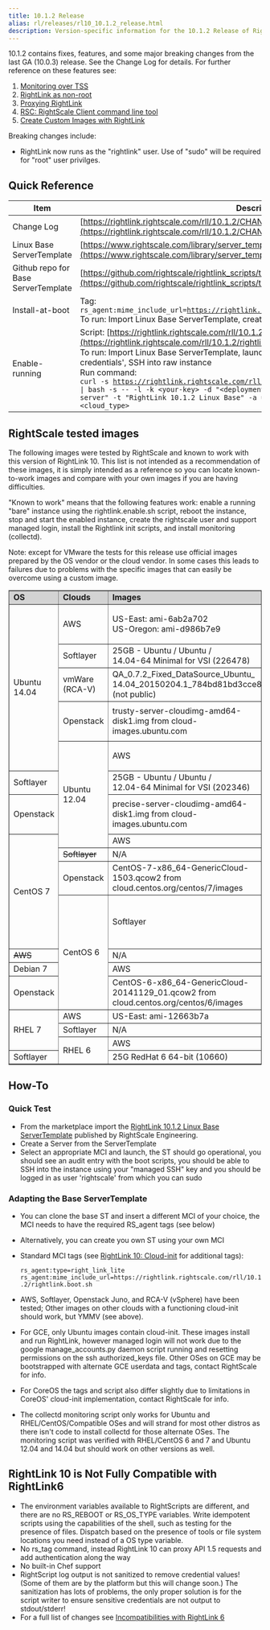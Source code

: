 ```yaml
---
title: 10.1.2 Release
alias: rl/releases/rl10_10.1.2_release.html
description: Version-specific information for the 10.1.2 Release of RightLink.
---
```


10.1.2 contains fixes, features, and some major breaking changes from the last GA (10.0.3) release. See the Change Log for details. For further reference on these features see:
  1. [Monitoring over TSS](/rl10/reference/rl10_monitoring.html)
  2. [RightLink as non-root](/rl10/reference/rl10_non_root.html)
  3. [Proxying RightLink](/rl10/reference/rl10_proxying_rightlink.html)
  4. [RSC: RightScale Client command line tool](https://github.com/rightscale/rsc/tree/v2.0.1)
  5. [Create Custom Images with RightLink](/rl10/reference/rl10_install.html)

Breaking changes include:
  * RightLink now runs as the "rightlink" user. Use of "sudo" will be required for "root" user privilges.

## Quick Reference

| Item       | Description |
| ---------- | ----------- |
| Change Log | [https://rightlink.rightscale.com/rll/10.1.2/CHANGES.md](https://rightlink.rightscale.com/rll/10.1.2/CHANGES.md) |
| Linux Base ServerTemplate | [https://www.rightscale.com/library/server_templates/RightLink-10/lineage/53250](https://www.rightscale.com/library/server_templates/RightLink-10/lineage/53250) |
| Github repo for Base ServerTemplate | [https://github.com/rightscale/rightlink_scripts/tree/10.1.2](https://github.com/rightscale/rightlink_scripts/tree/10.1.2) |
| Install-at-boot | Tag:<br><code>rs_agent:mime_include_url=https://rightlink.rightscale.com/rll/10.1.2/rightlink.boot.sh</code><br>To run: Import Linux Base ServerTemplate, create server from ST, pick desired MCI, launch |
| Enable-running | Script:  [https://rightlink.rightscale.com/rll/10.1.2/rightlink.enable.sh](https://rightlink.rightscale.com/rll/10.1.2/rightlink.enable.sh)<br>To run: Import Linux Base ServerTemplate, launch raw instance, copy key from 'settings>API credentials', SSH into raw instance<br>Run command:<br><code>curl -s https://rightlink.rightscale.com/rll/10.1.2/rightlink.enable.sh &#124; bash -s -- -l -k \<your-key> -d "&#060;deployment-name&#062;" -n "my server" -t "RightLink 10.1.2 Linux Base" -a us-3.rightscale.com -c \<cloud_type></code> |

## RightScale tested images

The following images were tested by RightScale and known to work with this version of RightLink 10. This list is not intended as a recommendation of these images, it is simply intended as a reference so you can locate known-to-work images and compare with your own images if you are having difficulties.

"Known to work" means that the following features work: enable a running "bare" instance using the rightlink.enable.sh script, reboot the instance, stop and start the enabled instance, create the rightscale user and support managed login, install the Rightlink init scripts, and install monitoring (collectd).

Note: except for VMware the tests for this release use official images prepared by the OS vendor or the cloud vendor. In some cases this leads to failures due to problems with the specific images that can easily be overcome using a custom image.

<table border="1" cellpadding="1" cellspacing="1">
  <tbody>
    <tr>
      <td style="background-color: rgb(211, 211, 211);"><strong>OS</strong></td>
      <td style="background-color: rgb(211, 211, 211);"><strong>Clouds</strong></td>
      <td style="background-color: rgb(211, 211, 211);"><strong>Images</strong></td>
      <td style="background-color: rgb(211, 211, 211);"><strong>Image provenance</strong></td>
      <td style="background-color: rgb(211, 211, 211);"><strong>Limitations</strong></td>
    </tr>
    <tr>
      <td rowspan="5">Ubuntu 14.04</td>
      <td>AWS</td>
      <td>US-East:&nbsp;ami-6ab2a702<br />
      US-Oregon:&nbsp;ami-d986b7e9<br />
      <td>
      <p><a class="external" href="http://cloud-images.ubuntu.com/locator/" title="http://cloud-images.ubuntu.com/locator/">Official Ubuntu image locator</a></p>
      </td>
      <td>&nbsp;</td>
    </tr>
    <tr>
      <td>Softlayer</td>
      <td>25GB - Ubuntu / Ubuntu /<br />
      14.04-64 Minimal for VSI (226478)</td>
      <td>Softlayer public image</td>
      <td>enable-running use-case only</td>
    </tr>
    <tr>
      <td>vmWare (RCA-V)</td>
      <td>QA_0.7.2_Fixed_DataSource_Ubuntu_<br>14.04_20150204.1_784bd81bd3cce8 (not public)</td>
      <td>Custom</td>
      <td>
      <p>no public image available</p>
      </td>
    </tr>
    <tr>
      <td>Openstack</td>
      <td>trusty-server-cloudimg-amd64-disk1.img from cloud-images.ubuntu.com</td>
      <td><p><a class="external" href="http://cloud-images.ubuntu.com/" title="http://cloud-images.ubuntu.com/">Official Ubuntu image locator</a></p></td>
      <td>&nbsp;</td>
    </tr>
    <tr>
      <td rowspan="4">Ubuntu 12.04</td>
      <td>AWS</td>
      <td>US-East:&nbsp;ami-f6132b9e</td>
      <td>
      <p><a class="external" href="http://cloud-images.ubuntu.com/locator/" title="http://cloud-images.ubuntu.com/locator/">Official Ubuntu image locator</a></p>
      </td>
      <td>&nbsp;</td>
    </tr>
    <tr>
      <td>Softlayer</td>
      <td>25GB - Ubuntu / Ubuntu /<br />
      12.04-64 Minimal for VSI (202346)</td>
      <td>Softlayer public image</td>
      <td>enable-running use-case only</td>
    </tr>
    <tr>
      <td>Openstack</td>
      <td>precise-server-cloudimg-amd64-disk1.img from cloud-images.ubuntu.com</td>
      <td><p><a class="external" href="http://cloud-images.ubuntu.com/" title="http://cloud-images.ubuntu.com/">Official Ubuntu image locator</a></p></td>
      <td>&nbsp;</td>
    </tr>
    <tr>
      <td rowspan="4">CentOS 7</td>
      <td>AWS</td>
      <td>US-East:&nbsp;ami-96a818fe</td>
      <td><a class="external" href="http://wiki.centos.org/Cloud" rel="freeklink" title="http://wiki.centos.org/Cloud">http://wiki.centos.org/Cloud</a></td>
      <td>&nbsp;</td>
    </tr>
    <tr>
      <td><strike>Softlayer</strike></td>
      <td>N/A</td>
      <td>&nbsp;</td>
      <td>no official image available</td>
    </tr>
    <tr>
      <td>Openstack</td>
      <td>CentOS-7-x86_64-GenericCloud-1503.qcow2 from cloud.centos.org/centos/7/images</td>
      <td><a class="external" href="http://wiki.centos.org/Cloud" rel="freeklink" title="http://wiki.centos.org/Cloud">http://wiki.centos.org/Cloud</a></td>
      <td>&nbsp;</td>
    </tr>
    <tr>
      <td rowspan="4">CentOS 6</td>
      <td>Softlayer</td>
      <td>25G CentOS 6 64-bit (10609)</td>
      <td>Softlayer public image</td>
      <td>enable-running use-case only</td>
    </tr>
    <tr>
      <td><strike>AWS</strike></td>
      <td>N/A</td>
      <td>&nbsp;</td>
      <td>problems with cloud-init installation</td>
    </tr>
    <tr>
      <td>Debian 7</td>
      <td>AWS</td>
      <td>US-East:&nbsp;ami-baeda9d2</td>
      <td><a class="external" href="https://wiki.debian.org/Cloud/AmazonEC2Image/Wheezy" title="https://wiki.debian.org/Cloud/AmazonEC2Image/Wheezy">https://wiki.debian.org/Cloud/AmazonEC2Image/Wheezy</a></td>
      <td>&nbsp;</td>
    </tr>
    <tr>
      <td>Openstack</td>
      <td>CentOS-6-x86_64-GenericCloud-20141129_01.qcow2 from cloud.centos.org/centos/6/images</td>
      <td><a class="external" href="http://wiki.centos.org/Cloud" rel="freeklink" title="http://wiki.centos.org/Cloud">http://wiki.centos.org/Cloud</a></td>
      <td>&nbsp;</td>
    </tr>
    <tr>
      <td rowspan="3">RHEL 7</td>
      <td>AWS</td>
      <td>US-East:&nbsp;ami-12663b7a</td>
      <td><a class="external" href="https://aws.amazon.com/marketplace/pp/B00KWBZVK6" title="https://aws.amazon.com/marketplace/pp/B00KWBZVK6">AWS&nbsp;Marketplace</a></td>
      <td>&nbsp;</td>
    </tr>
    <tr>
      <td>Softlayer</td>
      <td>N/A</td>
      <td>&nbsp;</td>
      <td>no official image available</td>
    </tr>
    <tr>
      <td rowspan="2">RHEL 6</td>
      <td>AWS</td>
      <td>US-East:&nbsp;ami-b0fed2d8</td>
      <td><a class="external" href="https://aws.amazon.com/marketplace/pp/B00CFQWLS6" title="https://aws.amazon.com/marketplace/pp/B00CFQWLS6">AWS&nbsp;Marketplace</a></td>
      <td>&nbsp;</td>
    </tr>
    <tr>
      <td>Softlayer</td>
      <td>25G RedHat 6 64-bit (10660)</td>
      <td>Softlayer public image</td>
      <td>enable-running use-case only</td>
    </tr>
  </tbody>
</table>

## How-To

### Quick Test

* From the marketplace import the [RightLink 10.1.2 Linux Base ServerTemplate](https://www.rightscale.com/library/server_templates/RightLink-10/lineage/53250) published by RightScale Engineering.
* Create a Server from the ServerTemplate
* Select an appropriate MCI and launch, the ST should go operational, you should see an audit entry with the boot scripts, you should be able to SSH into the instance using your "managed SSH" key and you should be logged in as user 'rightscale' from which you can sudo

### Adapting the Base ServerTemplate

* You can clone the base ST and insert a different MCI of your choice, the MCI needs to have the required RS_agent tags (see below)
* Alternatively, you can create you own ST using your own MCI
* Standard MCI tags (see [RightLink 10: Cloud-init](../reference/rl10_install_at_boot.html) for additional tags):

    `rs_agent:type=right_link_lite
      rs_agent:mime_include_url=https://rightlink.rightscale.com/rll/10.1.2/rightlink.boot.sh`

* AWS, Softlayer, Openstack Juno, and RCA-V (vSphere) have been tested; Other images on other clouds with a functioning cloud-init should work, but YMMV (see above).
* For GCE, only Ubuntu images contain cloud-init. These images install and run RightLink, however managed login will not work due to the google manage_accounts.py daemon script running and resetting permissions on the ssh authorized_keys file. Other OSes on GCE may be bootstrapped with alternate GCE userdata and tags, contact RightScale for info.
* For CoreOS the tags and script also differ slightly due to limitations in CoreOS' cloud-init implementation, contact RightScale for info.
* The collectd monitoring script only works for Ubuntu and RHEL/CentOS/Compatible OSes and will strand for most other distros as there isn't code to install collectd for those alternate OSes. The monitoring script was verified with RHEL/CentOS 6 and 7 and Ubuntu 12.04 and 14.04 but should work on other versions as well.

## RightLink 10 is Not Fully Compatible with RightLink6

* The environment variables available to RightScripts are different, and there are no RS_REBOOT or RS_OS_TYPE variables. Write idempotent scripts using the capabilities of the shell, such as testing for the presence of files. Dispatch based on the presence of tools or file system locations you need instead of a OS type variable.
* No rs_tag command, instead RightLink 10 can proxy API 1.5 requests and add authentication along the way
* No built-in Chef support
* RightScript log output is not sanitized to remove credential values! (Some of them are by the platform but this will change soon.) The sanitization has lots of problems, the only proper solution is for the script writer to ensure sensitive credentials are not output to stdout/stderr!
* For a full list of changes see [Incompatibilities with RightLink 6](../reference/rl10_incompatibilities_with_rl6.html)
